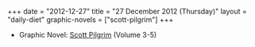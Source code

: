 +++
date = "2012-12-27"
title = "27 December 2012 (Thursday)"
layout = "daily-diet"
graphic-novels = ["scott-pilgrim"]
+++


* Graphic Novel: [Scott Pilgrim](/graphic-novels/scott-pilgrim) (Volume 3-5)
